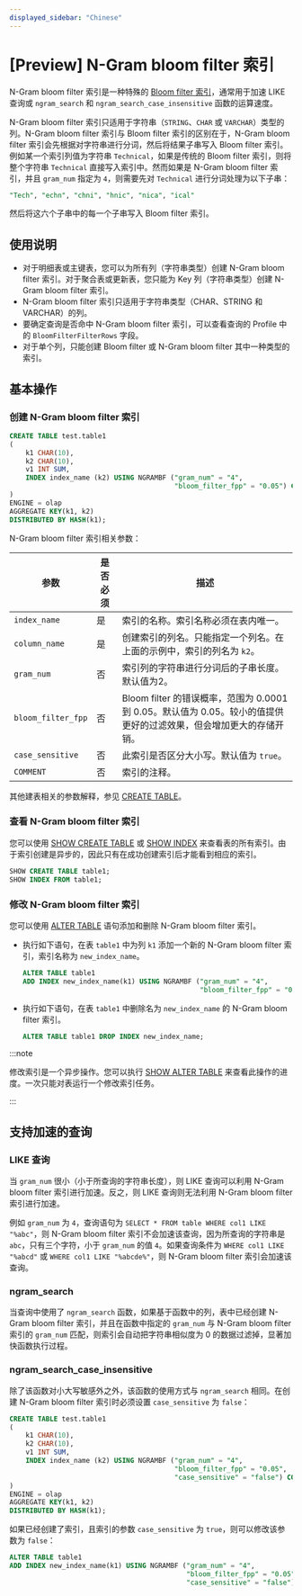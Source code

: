```yaml
---
displayed_sidebar: "Chinese"
---
```


# [Preview] N-Gram bloom filter 索引

N-Gram bloom filter 索引是一种特殊的 [Bloom filter 索引](./Bloomfilter_index.md)，通常用于加速 LIKE 查询或 `ngram_search` 和 `ngram_search_case_insensitive` 函数的运算速度。

N-Gram bloom filter 索引只适用于字符串（`STRING`、`CHAR` 或 `VARCHAR`）类型的列。N-Gram bloom filter 索引与 Bloom filter 索引的区别在于，N-Gram bloom filter 索引会先根据对字符串进行分词，然后将结果子串写入 Bloom filter 索引。例如某一个索引列值为字符串 `Technical`，如果是传统的 Bloom filter 索引，则将整个字符串 `Technical` 直接写入索引中。然而如果是 N-Gram bloom filter 索引，并且 `gram_num` 指定为 `4`，则需要先对 `Technical` 进行分词处理为以下子串：

```SQL
"Tech", "echn", "chni", "hnic", "nica", "ical"
```

然后将这六个子串中的每一个子串写入 Bloom filter 索引。

## 使用说明

- 对于明细表或主键表，您可以为所有列（字符串类型）创建 N-Gram bloom filter 索引。对于聚合表或更新表，您只能为 Key 列（字符串类型）创建 N-Gram bloom filter 索引。
- N-Gram bloom filter 索引只适用于字符串类型（CHAR、STRING 和 VARCHAR）的列。
- 要确定查询是否命中 N-Gram bloom filter 索引，可以查看查询的 Profile 中的 `BloomFilterFilterRows` 字段。
- 对于单个列，只能创建 Bloom filter 或 N-Gram bloom filter 其中一种类型的索引。

## 基本操作

### 创建 N-Gram bloom filter 索引

```SQL
CREATE TABLE test.table1
(
    k1 CHAR(10),
    k2 CHAR(10),
    v1 INT SUM,
    INDEX index_name (k2) USING NGRAMBF ("gram_num" = "4",
                                         "bloom_filter_fpp" = "0.05") COMMENT ''
)
ENGINE = olap
AGGREGATE KEY(k1, k2)
DISTRIBUTED BY HASH(k1);
```

N-Gram bloom filter 索引相关参数：

| 参数               | 是否必须 | 描述                                                         |
| ------------------ | -------- | ------------------------------------------------------------ |
| `index_name`       | 是       | 索引的名称。索引名称必须在表内唯一。                         |
| `column_name`      | 是       | 创建索引的列名。只能指定一个列名。在上面的示例中，索引的列名为 `k2`。 |
| `gram_num`         | 否       | 索引列的字符串进行分词后的子串长度。默认值为2。 |
| `bloom_filter_fpp` | 否       | Bloom filter 的错误概率，范围为 0.0001 到 0.05。默认值为 0.05。较小的值提供更好的过滤效果，但会增加更大的存储开销。 |
| `case_sensitive`   | 否       | 此索引是否区分大小写。默认值为 `true`。            |
| `COMMENT`          | 否       | 索引的注释。                                                 |

其他建表相关的参数解释，参见 [CREATE TABLE](../../sql-reference/sql-statements/table_bucket_part_index/CREATE_TABLE.md)。

### 查看 N-Gram bloom filter 索引

您可以使用 [SHOW CREATE TABLE](../../sql-reference/sql-statements/table_bucket_part_index/SHOW_CREATE_TABLE.md) 或 [SHOW INDEX](../../sql-reference/sql-statements/table_bucket_part_index/SHOW_INDEX.md) 来查看表的所有索引。由于索引创建是异步的，因此只有在成功创建索引后才能看到相应的索引。

```SQL
SHOW CREATE TABLE table1;
SHOW INDEX FROM table1;
```

### 修改 N-Gram bloom filter 索引

您可以使用 [ALTER TABLE](../../sql-reference/sql-statements/table_bucket_part_index/ALTER_TABLE.md) 语句添加和删除 N-Gram bloom filter 索引。

- 执行如下语句，在表 `table1` 中为列 `k1` 添加一个新的 N-Gram bloom filter 索引，索引名称为 `new_index_name`。

    ```SQL
    ALTER TABLE table1 
    ADD INDEX new_index_name(k1) USING NGRAMBF ("gram_num" = "4", 
                                                "bloom_filter_fpp" = "0.05") COMMENT '';
    ```

- 执行如下语句，在表 `table1` 中删除名为 `new_index_name` 的 N-Gram bloom filter 索引。

    ```SQL
    ALTER TABLE table1 DROP INDEX new_index_name;
    ```

:::note

修改索引是一个异步操作。您可以执行 [SHOW ALTER TABLE](../../sql-reference/sql-statements/table_bucket_part_index/SHOW_ALTER.md) 来查看此操作的进度。一次只能对表运行一个修改索引任务。

:::

## 支持加速的查询

### LIKE 查询

当 `gram_num` 很小（小于所查询的字符串长度），则 LIKE 查询可以利用 N-Gram bloom filter 索引进行加速。反之，则 LIKE 查询则无法利用 N-Gram bloom filter 索引进行加速。

例如 `gram_num` 为 `4`，查询语句为 `SELECT * FROM table WHERE col1 LIKE "%abc"`，则 N-Gram bloom filter 索引不会加速该查询，因为所查询的字符串是 `abc`，只有三个字符，小于 `gram_num` 的值 `4`。如果查询条件为 `WHERE col1 LIKE "%abcd"` 或 `WHERE col1 LIKE "%abcde%"`，则 N-Gram bloom filter 索引会加速该查询。

### ngram_search

当查询中使用了 `ngram_search` 函数，如果基于函数中的列，表中已经创建 N-Gram bloom filter 索引，并且在函数中指定的 `gram_num` 与 N-Gram bloom filter 索引的 `gram_num` 匹配，则索引会自动把字符串相似度为 0 的数据过滤掉，显著加快函数执行过程。

### ngram_search_case_insensitive

除了该函数对小大写敏感外之外，该函数的使用方式与 `ngram_search` 相同。在创建 N-Gram bloom filter 索引时必须设置 `case_sensitive` 为 `false`：

```SQL
CREATE TABLE test.table1
(
    k1 CHAR(10),
    k2 CHAR(10),
    v1 INT SUM,
    INDEX index_name (k2) USING NGRAMBF ("gram_num" = "4",
                                         "bloom_filter_fpp" = "0.05",
                                         "case_sensitive" = "false") COMMENT ''
)
ENGINE = olap
AGGREGATE KEY(k1, k2)
DISTRIBUTED BY HASH(k1);
```

如果已经创建了索引，且索引的参数 `case_sensitive` 为 `true`，则可以修改该参数为 `false`：

```SQL
ALTER TABLE table1 
ADD INDEX new_index_name(k1) USING NGRAMBF ("gram_num" = "4",
                                            "bloom_filter_fpp" = "0.05",
                                            "case_sensitive" = "false") COMMENT '';
```
